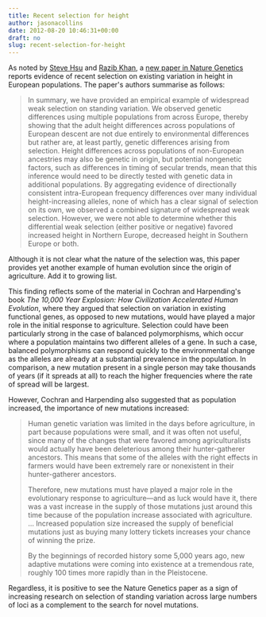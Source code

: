 ```yaml
---
title: Recent selection for height
author: jasonacollins
date: 2012-08-20 10:46:31+00:00
draft: no
slug: recent-selection-for-height
---
```


As noted by [Steve Hsu](http://infoproc.blogspot.com.au/2012/08/recent-human-evolution-european-height.html) and [Razib Khan](http://blogs.discovermagazine.com/gnxp/2012/08/why-northern-europeans-are-taller-than-southern-europeans/), a [new paper in Nature Genetics](http://www.nature.com/doifinder/10.1038/ng.2368) reports evidence of recent selection on existing variation in height in European populations. The paper's authors summarise as follows:

>In summary, we have provided an empirical example of widespread weak selection on standing variation. We observed genetic differences using multiple populations from across Europe, thereby showing that the adult height differences across populations of European descent are not due entirely to environmental differences but rather are, at least partly, genetic differences arising from selection. Height differences across populations of non-European ancestries may also be genetic in origin, but potential nongenetic factors, such as differences in timing of secular trends, mean that this inference would need to be directly tested with genetic data in additional populations. By aggregating evidence of directionally consistent intra-European frequency differences over many individual height-increasing alleles, none of which has a clear signal of selection on its own, we observed a combined signature of widespread weak selection. However, we were not able to determine whether this differential weak selection (either positive or negative) favored increased height in Northern Europe, decreased height in Southern Europe or both.

Although it is not clear what the nature of the selection was, this paper provides yet another example of human evolution since the origin of agriculture. Add it to growing list.

This finding reflects some of the material in Cochran and Harpending's book *The 10,000 Year Explosion: How Civilization Accelerated Human Evolution*, where they argued that selection on variation in existing functional genes, as opposed to new mutations, would have played a major role in the initial response to agriculture. Selection could have been particularly strong in the case of balanced polymorphisms, which occur where a population maintains two different alleles of a gene. In such a case, balanced polymorphisms can respond quickly to the environmental change as the alleles are already at a substantial prevalence in the population. In comparison, a new mutation present in a single person may take thousands of years (if it spreads at all) to reach the higher frequencies where the rate of spread will be largest.

However, Cochran and Harpending also suggested that as population increased, the importance of new mutations increased:

>Human genetic variation was limited in the days before agriculture, in part because populations were small, and it was often not useful, since many of the changes that were favored among agriculturalists would actually have been deleterious among their hunter-gatherer ancestors. This means that some of the alleles with the right effects in farmers would have been extremely rare or nonexistent in their hunter-gatherer ancestors.
>
>Therefore, new mutations must have played a major role in the evolutionary response to agriculture—and as luck would have it, there was a vast increase in the supply of those mutations just around this time because of the population increase associated with agriculture. ... Increased population size increased the supply of beneficial mutations just as buying many lottery tickets increases your chance of winning the prize.
>
>By the beginnings of recorded history some 5,000 years ago, new adaptive mutations were coming into existence at a tremendous rate, roughly 100 times more rapidly than in the Pleistocene.

Regardless, it is positive to see the Nature Genetics paper as a sign of increasing research on selection of standing variation across large numbers of loci as a complement to the search for novel mutations.
